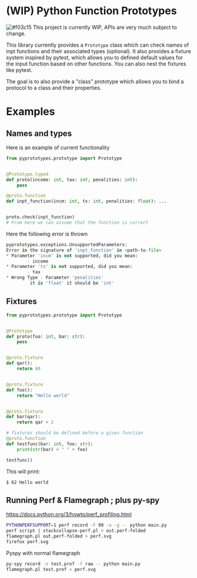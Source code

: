# (WIP) Python Function Prototypes
![#f03c15](https://placehold.co/15x15/f03c15/f03c15.png) This project is currently WIP, APIs are very much subject to change.

This library currently provides a `Prototype` class which can check names of inpt functions
and their associated types (optional). It also provides a fixture system inspired by pytest, which allows you to defined default values for the input function based on other functions. You can also nest the fixtures like pytest.

The goal is to also provide a "class" prototype which allows you to bind a protocol to a class
and their properties.

# Examples
## Names and types
Here is an example of current functionality
```python
from pyprototypes.prototype import Prototype


@Prototype.typed
def proto(income: int, tax: int, penalities: int):
	pass

@proto.function
def inpt_function(incm: int, tx: int, penalities: float): ...


proto.check(inpt_function)
# From here we can assume that the function is correct
```
Here the following error is thrown
```python
pyprototypes.exceptions.UnsupportedParameters: 
Error in the signature of 'inpt_function' in <path-to-file>
* Parameter 'incm' is not supported, did you mean:
        - income
* Parameter 'tx' is not supported, did you mean:
        - tax
* Wrong Type - Parameter 'penalities'
         it is 'float' it should be 'int'
```
## Fixtures
```python
from pyprototypes.prototype import Prototype


@Prototype
def proto(foo: int, bar: str):
	pass


@proto.fixture
def qar():
	return 60


@proto.fixture
def foo():
	return "Hello world"


@proto.fixture
def bar(qar):
	return qar + 2

# fixtures should be defined before a given function
@proto.function
def testfunc(bar: int, foo: str):
	print(str(bar) + " " + foo)

testfunc()
```
This will print:
```shell
$ 62 Hello world
```
## Running Perf & Flamegraph ; plus py-spy
https://docs.python.org/3/howto/perf_profiling.html
```bash
PYTHONPERFSUPPORT=1 perf record -F 99 -a -g -- python main.py
perf script | stackcollapse-perf.pl > out.perf-folded
flamegraph.pl out.perf-folded > perf.svg
firefox perf.svg
```
Pyspy with normal flamegraph
```bash
py-spy record -o test.prof -f raw -- python main.py
flamegraph.pl test.prof > perf.svg
```